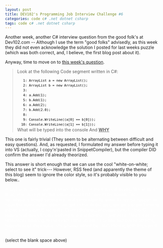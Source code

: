 ```yaml
---
layout: post
title: DEV102's Programming Job Interview Challenge #6 
categories: code c# .net dotnet csharp
tags: code c# .net dotnet csharp
---
```


  <p>Another week, another C# interview question from the good folk's at Dev102.com -- Although I use the term "good folks" advisedly, as this week they did not even acknowledge the solution I posted for last weeks puzzle (which was both correct, and, I believe, the first blog post about it).</p>

<p>Anyway, time to move on to <a href="http://www.dev102.com/2008/06/02/a-programming-job-interview-challenge-6-c-games/">this week's question</a>. </p>

<blockquote>
<p>Look at the following Code segment written in C#:</p>
<div>
<div style="border-style:none;padding:0px;overflow:visible;font-size:8pt;width:100%;color:black;line-height:12pt;">
<pre style="border-style:none;margin:0em;padding:0px;overflow:visible;font-size:8pt;width:100%;color:black;line-height:12pt;"><span>   1:</span> ArrayList a = <span>new</span> ArrayList();</pre>
<pre style="border-style:none;margin:0em;padding:0px;overflow:visible;font-size:8pt;width:100%;color:black;line-height:12pt;"><span>   2:</span> ArrayList b = <span>new</span> ArrayList();</pre>
<pre style="border-style:none;margin:0em;padding:0px;overflow:visible;font-size:8pt;width:100%;color:black;line-height:12pt;"><span>   3:</span></pre>
<pre style="border-style:none;margin:0em;padding:0px;overflow:visible;font-size:8pt;width:100%;color:black;line-height:12pt;"><span>   4:</span> a.Add(1);</pre>
<pre style="border-style:none;margin:0em;padding:0px;overflow:visible;font-size:8pt;width:100%;color:black;line-height:12pt;"><span>   5:</span> b.Add(1);</pre>
<pre style="border-style:none;margin:0em;padding:0px;overflow:visible;font-size:8pt;width:100%;color:black;line-height:12pt;"><span>   6:</span> a.Add(2);</pre>
<pre style="border-style:none;margin:0em;padding:0px;overflow:visible;font-size:8pt;width:100%;color:black;line-height:12pt;"><span>   7:</span> b.Add(2.0);</pre>
<pre style="border-style:none;margin:0em;padding:0px;overflow:visible;font-size:8pt;width:100%;color:black;line-height:12pt;"><span>   8:</span></pre>
<pre style="border-style:none;margin:0em;padding:0px;overflow:visible;font-size:8pt;width:100%;color:black;line-height:12pt;"><span>   9:</span> Console.WriteLine((a[0] == b[0]));</pre>
<pre style="border-style:none;margin:0em;padding:0px;overflow:visible;font-size:8pt;width:100%;color:black;line-height:12pt;"><span>  10:</span> Console.WriteLine((a[1] == b[1]));</pre>
</div>
</div>
What will be typed into the console  And <b><span style="text-decoration:underline;">WHY </span></b></blockquote>

<p> </p>

<p> This one is fairly trivial (They seem to be alternating between difficult and easy questions).  And, as requested, I formulated my answer before typing it into VS (actually, I copy'n'pasted in SnippetCompiler), but the compiler DID confirm the answer I'd already theorized.</p>
<p>This answer is short enough that we can use the cool "white-on-white; select to see it" trick--- However, RSS feed (and apparently the theme of this blog) seem to ignore the color style, so it's probably visible to you below.. </p>

<p> </p>
<p> </p>
<p> </p>
<div style="color:white;">
<p>ArrayList is deep-down, just an object[].  To store an valuetype, like an int or float, in an ArrayList, that value would first have to be boxed.  Each valuetype is boxed separately, in distinct objects, even if they do happen to have the same value. When we get to the WriteLines, we are just performing (object) == (object) (actually, Object.ReferenceEquals(object1, object2); )  ReferenceEquals knows nothing about unboxing.  It just asks, "Are these two references pointing to the exact same object ".  For any two boxed objects, regardless of their value, the answer would be "No".  Hence, both lines print "False".</p>
</div>
<p> </p>
<p> </p>
<p> </p>

<p> (select the blank space above)</p>
<br />
